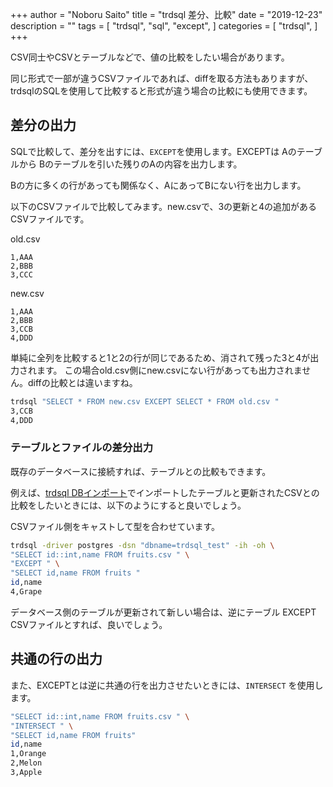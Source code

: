 +++
author = "Noboru Saito"
title = "trdsql 差分、比較"
date = "2019-12-23"
description = ""
tags = [
    "trdsql",
    "sql",
    "except",
]
categories = [
    "trdsql",
]
+++

CSV同士やCSVとテーブルなどで、値の比較をしたい場合があります。

同じ形式で一部が違うCSVファイルであれば、diffを取る方法もありますが、trdsqlのSQLを使用して比較すると形式が違う場合の比較にも使用できます。

## 差分の出力

SQLで比較して、差分を出すには、`EXCEPT`を使用します。EXCEPTは Aのテーブルから Bのテーブルを引いた残りのAの内容を出力します。

Bの方に多くの行があっても関係なく、AにあってBにない行を出力します。

以下のCSVファイルで比較してみます。new.csvで、3の更新と4の追加があるCSVファイルです。

old.csv

```CSV
1,AAA
2,BBB
3,CCC
```

new.csv

```CSV
1,AAA
2,BBB
3,CCB
4,DDD
```

単純に全列を比較すると1と2の行が同じであるため、消されて残った3と4が出力されます。
この場合old.csv側にnew.csvにない行があっても出力されません。diffの比較とは違いますね。

```sh
trdsql "SELECT * FROM new.csv EXCEPT SELECT * FROM old.csv "
3,CCB
4,DDD
```

### テーブルとファイルの差分出力

既存のデータベースに接続すれば、テーブルとの比較もできます。

例えば、[trdsql DBインポート](../15_import)でインポートしたテーブルと更新されたCSVとの比較をしたいときには、以下のようにすると良いでしょう。

CSVファイル側をキャストして型を合わせています。

```sh
trdsql -driver postgres -dsn "dbname=trdsql_test" -ih -oh \
"SELECT id::int,name FROM fruits.csv " \
"EXCEPT " \
"SELECT id,name FROM fruits "
id,name
4,Grape
```

データベース側のテーブルが更新されて新しい場合は、逆にテーブル EXCEPT CSVファイルとすれば、良いでしょう。

## 共通の行の出力

また、EXCEPTとは逆に共通の行を出力させたいときには、`INTERSECT` を使用します。

```sh
"SELECT id::int,name FROM fruits.csv " \
"INTERSECT " \
"SELECT id,name FROM fruits"
id,name
1,Orange
2,Melon
3,Apple
```
